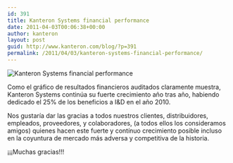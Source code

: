 ```yaml
---
id: 391
title: Kanteron Systems financial performance
date: 2011-04-03T00:06:38+00:00
author: kanteron
layout: post
guid: http://www.kanteron.com/blog/?p=391
permalink: /2011/04/03/kanteron-systems-financial-performance/
---
```

<img class="aligncenter" src="http://farm6.static.flickr.com/5307/5583558610_5cea5736dc.jpg" alt="Kanteron Systems financial performance" />

Como el gráfico de resultados financieros auditados claramente muestra, Kanteron Systems continúa su fuerte crecimiento año tras año, habiendo dedicado el 25% de los beneficios a I&D en el año 2010.

Nos gustaría dar las gracias a todos nuestros clientes, distribuidores, empleados, proveedores, y colaboradores, (a todos ellos los consideramos amigos) quienes hacen este fuerte y contínuo crecimiento posible incluso en la coyuntura de mercado más adversa y competitiva de la historia.

¡¡¡Muchas gracias!!!